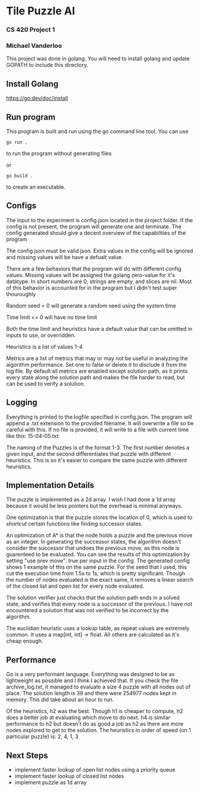 # Tile Puzzle AI

### CS 420 Project 1
### Michael Vanderloo

This project was done in golang. You will need to install golang and update GOPATH to include this directory. 

## Install Golang

https://go.dev/doc/install

## Run program

This program is built and run using the go command line tool.
You can use

```code
go run .
```

to run the program without generating files

or

```code
go build .
```

to create an executable.

## Configs

The input to the experiment is config.json located in the project folder. If the config is not present, the program will generate one and terminate. The config generated should give a decent overview of the capabilities of the program

The config.json must be valid json. Extra values in the config will be ignored and missing values will be have a defualt value.

There are a few behaviors that the program will do with different config values. Missing values will be assigned the golang zero-value for it's datatype. In short numbers are 0, strings are empty, and slices are nil. Most of this behavior is accounted for in the program but I didn't test super thouroughly

Random seed = 0 will generate a random seed using the system time

Time limit <= 0 will have no time limit

Both the time limit and heuristics have a default value that can be omitted in inputs to use, or overridden.

Heuristics is a list of values 1-4

Metrics are a list of metrics that may or may not be useful in analyzing the algorithm performance. Set one to false or delete it to disclude it from the log file. By default all metrics are enabled except solution path, as it prints every state along the solution path and makes the file harder to read, but can be used to verify a solution.

## Logging

Everything is printed to the logfile specified in config.json. The program will append a .txt extension to the provided filename. It will overwrite a file so be careful with this. If no file is provided, it will write to a file with current time like this: 15-04-05.txt

The naming of the Puzzles is of the format 1-3. The first number denotes a given input, and the second differentiates that puzzle with different heuristics. This is so it's easier to compare the same puzzle with different heuristics.

## Implementation Details

The puzzle is implemented as a 2d array. I wish I had done a 1d array because it would be less pointers but the overhead is minimal anyways.

One optimization is that the puzzle stores the location of 0, which is used to shortcut certain functions like finding successor states.

An optimization of A\* is that the node holds a puzzle and the previous move as an integer. In generating the successor states, the algorithm doesn't consider the successor that undoes the previous move, as this node is guarenteed to be evaluated.
You can see the results of this optimization by setting
"use prev move": true
per input in the config. The generated config shows 1 example of this on the same puzzle. For the seed that I used, this cut the execution time from 1.5s to 1s, which is pretty significant. Though the number of nodes evaluated is the exact same, it removes a linear search of the closed list and open list for every node evaluated.

The solution verifier just checks that the solution path ends in a solved state, and verifies that every node is a successor of the previous. I have not encountered a solution that was not verified to be incorrect by the algorithm.

The euclidian heuristic uses a lookup table, as repeat values are extremely common. It uses a map[int, int] -> float. All others are calculated as it's cheap enough.

## Performance

Go is a very performant language. Everything was designed to be as lightweight as possible and I think I achieved that. If you check the file archive_log.txt, it managed to evaluate a size 4 puzzle with all nodes out of place. The solution length is 38 and there were 254977 nodes kept in memory. This did take about an hour to run.

Of the heuristics, h2 was the best. Though h1 is cheaper to compute, h2 does a better job at evaluating which move to do next. h4 is similar performance to h2 but doesn't do as good a job as h2 as there are more nodes explored to get to the solution. The heuristics in order of speed (on 1 particular puzzle) is: 2, 4, 1, 3

## Next Steps

- implement faster lookup of open list nodes using a priority queue
- implement faster lookup of closed list nodes
- implement puzzle as 1d array
